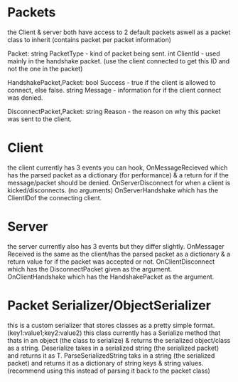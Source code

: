 # Packets

the Client & server both have access to 2 default packets aswell as a packet class to inherit (contains packet per packet information)</b></b>

Packet:</b>
  string PacketType - kind of packet being sent.</b>
  int ClientId - used mainly in the handshake packet. (use the client connected to get this ID and not the one in the packet)</b></b>
  
HandshakePacket,Packet:</b>
  bool Success - true if the client is allowed to connect, else false.</b>
  string Message - information for if the client connect was denied.</b></b>
  
DisconnectPacket,Packet:</b>
  string Reason - the reason on why this packet was sent to the client.</b>

# Client

the client currently has 3 events you can hook, OnMessageRecieved which has the parsed packet as a dictionary (for performance) & a return for if the message/packet should be denied.</b>
OnServerDisconnect for when a client is kicked/disconnects. (no arguments)</b>
OnServerHandshake which has the ClientIDof the connecting client.

# Server

the server currently also has 3 events but they differ slightly.</b>
OnMessager Received is the same as the client/has the parsed packet as a dictionary & a return value for if the packet was accepted or not.</b>
OnClientDisconnect which has the DisconnectPacket given as the argument.</b>
OnClientHandshake which has the HandshakePacket as the argument.

# Packet Serializer/ObjectSerializer

this is a custom serializer that stores classes as a pretty simple format. (key1:value1;key2:value2)</b>
this class currently has a Serialize method that thats in an object (the class to serialize) & returns the serialized object/class as a string.</b>
Deserialize takes in a serialized string (the serialized packet) and returns it as T.</b>
ParseSerializedString taks in a string (the serialized packet) and returns it as a dictionary of string keys & string values. (recommend using this instead of parsing it back to the packet class)
